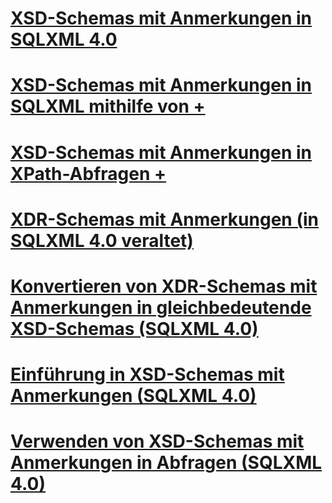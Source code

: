 # [XSD-Schemas mit Anmerkungen in SQLXML 4.0](annotated-xsd-schemas-in-sqlxml-4-0.md)

# [XSD-Schemas mit Anmerkungen in SQLXML mithilfe von +](../../../relational-databases/sqlxml-annotated-xsd-schemas-using/using-annotations-in-xsd-schemas-sqlxml-4-0.md)
# [XSD-Schemas mit Anmerkungen in XPath-Abfragen +](../../../relational-databases/sqlxml-annotated-xsd-schemas-xpath-queries/using-xpath-queries-in-sqlxml-4-0.md)

# [XDR-Schemas mit Anmerkungen (in SQLXML 4.0 veraltet)](annotated-xdr-schemas-deprecated-in-sqlxml-4-0.md)
# [Konvertieren von XDR-Schemas mit Anmerkungen in gleichbedeutende XSD-Schemas (SQLXML 4.0)](converting-annotated-xdr-schemas-to-equivalent-xsd-schemas-sqlxml-4-0.md)
# [Einführung in XSD-Schemas mit Anmerkungen (SQLXML 4.0)](introduction-to-annotated-xsd-schemas-sqlxml-4-0.md)
# [Verwenden von XSD-Schemas mit Anmerkungen in Abfragen (SQLXML 4.0)](using-annotated-xsd-schemas-in-queries-sqlxml-4-0.md)
